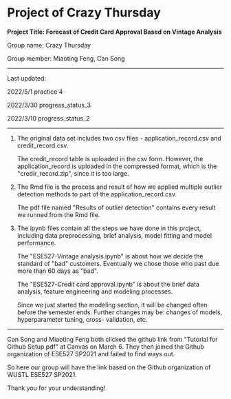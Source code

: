 # Project of Crazy Thursday

**Project Title: Forecast of Credit Card Approval Based on Vintage Analysis**

Group name: Crazy Thursday

Group member: Miaoting Feng, Can Song

******
Last updated: 

2022/5/1     practice 4

2022/3/30    progress_status_3

2022/3/10    progress_status_2

******
1) The original data set includes two csv files - application_record.csv and credit_record.csv.
   
   The credit_record table is uploaded in the csv form. However, the application_record is uploaded in the compressed format, which is the "credir_record.zip", since it is    too large.

2) The Rmd file is the process and result of how we applied multiple outlier detection methods to part of the application_record.csv.

   The pdf file named "Results of outlier detection" contains every result we runned from the Rmd file.

3) The ipynb files contain all the steps we have done in this project, including data preprocessing, brief analysis, model fitting and model performance.
   
   The "ESE527-Vintage analysis.ipynb" is about how we decide the standard of "bad" customers. Eventually we chose those who past due more than 60 days as "bad".
   
   The "ESE527-Credit card approval.ipynb" is about the brief data analysis, feature engineering and modeling processes. 
   
   Since we just started the modeling section, it will be changed often before the semester ends. Further changes may be: changes of models, hyperparameter tuning, cross-      validation, etc.

******
Can Song and Miaoting Feng both clicked the github link from "Tutorial for Github Setup.pdf" at Canvas on March 6. 
They then joined the Github organization of ESE527 SP2021 and failed to find ways out. 

So here our group will have the link based on the Github organization of WUSTL ESE527 SP2021.

Thank you for your understanding!

